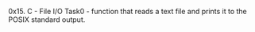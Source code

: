 0x15. C - File I/O
Task0 -  function that reads a text file and prints it to the POSIX standard output.
